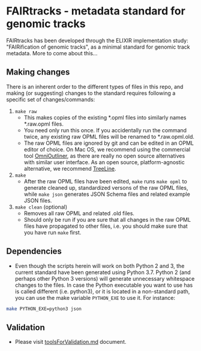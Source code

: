 # FAIRtracks - metadata standard for genomic tracks

FAIRtracks has been developed through the ELIXIR implementation study: "FAIRification of genomic 
tracks", as a minimal standard for genomic track metadata. More to come about this...

## Making changes
There is an inherent order to the different types of files in this repo, and making (or suggesting)
changes to the standard requires following a specific set of changes/commands:
1. `make raw`
    - This makes copies of the existing *.opml files into similarly names *.raw.opml files.
    - You need only run this once. If you accidentally run the command twice, any existing raw 
      OPML files will be renamed to *.raw.opml.old.
    - The raw OPML files are ignored by git and can be edited in an OPML editor of choice. On Mac
      OS, we recommend using the commercial tool [OmniOutliner](https://www.omnigroup.com/omnioutliner), as there are really no open source
      alternatives with similar user interface. As an open source, platform-agnostic alternative, 
      we recommend [TreeLine](http://treeline.bellz.org/).
2. `make`
    - After the raw OPML files have been edited, `make` runs `make opml` to generate cleaned up,
      standardized versons of the raw OPML files, while `make json` generates JSON Schema files
      and related example JSON files.
3. `make clean` (optional)
    - Removes all raw OPML and related .old files.
    - Should only be run if you are sure that all changes in the raw OPML files have propagated to
      other files, i.e. you should make sure that you have run `make` first.

## Dependencies

- Even though the scripts herein will work on both Python 2 and 3, the current standard have been 
generated using Python 3.7. Python 2 (and perhaps other Python 3 versions) will generate 
unnecessary whitespace changes to the files. In case the Python executable you want to use has
is called different (i.e. python3), or it is located in a non-standard path, you can use the make
variable `PYTHON_EXE` to use it. For instance:

```bash
make PYTHON_EXE=python3 json
```

## Validation

- Please visit [toolsForValidation.md](toolsForValidation.md) document.